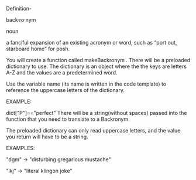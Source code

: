 Definition-

back·ro·nym

noun

a fanciful expansion of an existing acronym or word, such as “port out, starboard home” for posh.

You will create a function called makeBackronym . There will be a preloaded dictionary to use. The dictionary is an object where the the keys are letters A-Z and the values are a predetermined word.

Use the variable name (its name is written in the code template) to reference the uppercase letters of the dictionary.

EXAMPLE:

dict["P"]=="perfect"
There will be a string(without spaces) passed into the function that you need to translate to a Backronym.

The preloaded dictionary can only read uppercase letters, and the value you return will have to be a string.

EXAMPLES:

"dgm" -> "disturbing gregarious mustache"

"lkj" -> "literal klingon joke"